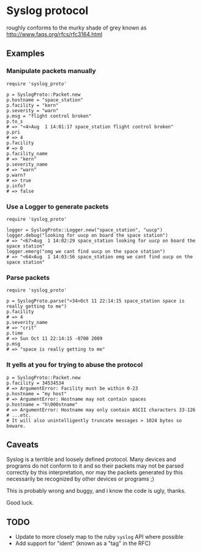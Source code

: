 # Syslog protocol

roughly conforms to the murky shade of grey known as http://www.faqs.org/rfcs/rfc3164.html

## Examples

### Manipulate packets manually

    require 'syslog_proto'
    
    p = SyslogProto::Packet.new
    p.hostname = "space_station"
    p.facility = "kern"
    p.severity = "warn"
    p.msg = "flight control broken"
    p.to_s
    # => "<4>Aug  1 14:01:17 space_station flight control broken"
    p.pri
    # => 4
    p.facility
    # => 0
    p.facility_name
    # => "kern"
    p.severity_name
    # => "warn"
    p.warn?
    # => true
    p.info?
    # => false


### Use a Logger to generate packets

    require 'syslog_proto'
    
    logger = SyslogProto::Logger.new("space_station", "uucp")
    logger.debug("looking for uucp on board the space station")
    # => "<67>Aug  1 14:02:29 space_station looking for uucp on board the space station"
    logger.emerg("omg we cant find uucp on the space station")
    # => "<64>Aug  1 14:03:56 space_station omg we cant find uucp on the space station"


### Parse packets

    require 'syslog_proto'
    
    p = SyslogProto.parse("<34>Oct 11 22:14:15 space_station space is really getting to me")
    p.facility
    # => 4
    p.severity_name
    # => "crit"
    p.time
    # => Sun Oct 11 22:14:15 -0700 2009
    p.msg
    # => "space is really getting to me"


### It yells at you for trying to abuse the protocol

    p = SyslogProto::Packet.new
    p.facility = 34534534
    # => ArgumentError: Facility must be within 0-23
    p.hostname = "my host"
    # => ArgumentError: Hostname may not contain spaces
    p.hostname = "h\000stname"
    # => ArgumentError: Hostname may only contain ASCII characters 33-126
    # ...etc.
    # It will also unintelligently truncate messages > 1024 bytes so beware.


## Caveats

Syslog is a terrible and loosely defined protocol. Many devices and programs do not
conform to it and so their packets may not be parsed correctly by this interpretation,
nor may the packets generated by this necessarily be recognized by other devices or programs ;)

This is probably wrong and buggy, and i know the code is ugly, thanks.

Good luck.

## TODO

* Update to more closely map to the ruby `syslog` API where possible
* Add support for "ident" (known as a "tag" in the RFC)

